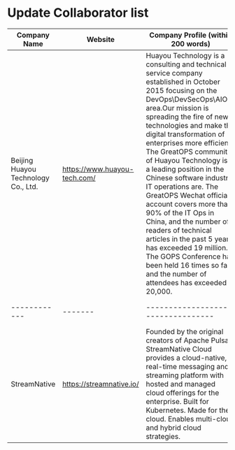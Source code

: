 # Update Collaborator list



| Company Name                        | Website                      | Company Profile (within 200 words)                           | Contact Person     | Email                   |
| ----------------------------------- | ---------------------------- | ------------------------------------------------------------ | ------------------ | ----------------------- |
| Beijing Huayou Technology Co., Ltd. | https://www.huayou-tech.com/ | Huayou Technology is a consulting and technical service company established in October 2015  focusing on the DevOps\DevSecOps\AIOps area.Our mission is spreading the fire of new technologies and make the digital transformation of enterprises more efficient. The GreatOPS community of Huayou Technology is in a leading position in the Chinese software industry IT operations are. The GreatOPS Wechat official account covers more than 90% of the IT Ops in China, and the number of readers of technical articles in the past 5 years has exceeded 19 million. The GOPS Conference has been held 16 times so far, and the number of attendees has exceeded 20,000. | Forest Jing (景韵) | jingyun@huayou-tech.com |
| ------------ | ------- | ---------------------------------- | -------------- | ----- | 
| StreamNative | https://streamnative.io/ | Founded by the original creators of Apache Pulsar, StreamNative Cloud provides a cloud-native, real-time messaging and streaming platform with hosted and managed cloud offerings for the enterprise. Built for Kubernetes. Made for the cloud. Enables multi-cloud and hybrid cloud strategies.| Dianjin Wang(王殿进) | djwang@streamnative.io |


